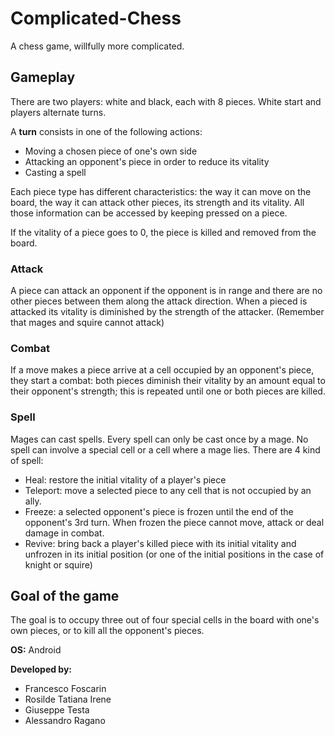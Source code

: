 # Complicated-Chess
A chess game, willfully more complicated.



<h2>Gameplay</h2>

<p>There are two players: white and black, each with 8 pieces. White start and players alternate turns.</p>

<p>A <strong>turn</strong> consists in one of the following actions:</p>

<ul>
  <li>Moving a chosen piece of one's own side</li>
  <li>Attacking an opponent's piece in order to reduce its vitality</li>
  <li>Casting a spell</li>
</ul>

<p>Each piece type has different characteristics: the way it can move on the board, the way it can attack other pieces, its strength and its vitality. All those information can be accessed by keeping pressed on a piece.</p>

<p>If the vitality of a piece goes to 0, the piece is killed and removed from the board.</p>

<h3>Attack</h3>

<p>A piece can attack an opponent if the opponent is in range and there are no other pieces between them along the attack direction. When a pieced is attacked its vitality is diminished by the strength of the attacker. (Remember that mages and squire cannot attack)</p>

<h3>Combat</h3>

<p>If a move makes a piece arrive at a cell occupied by an opponent's piece, they start a combat: both pieces diminish their vitality by an amount equal to their opponent's strength; this is repeated until one or both pieces are killed.</p>

<h3>Spell</h3>

<p>Mages can cast spells. Every spell can only be cast once by a mage. No spell can involve a special cell or a cell where a mage lies. There are 4 kind of spell:</p>

<ul>
  <li>Heal: restore the initial vitality of a player's piece</li>
  <li>Teleport: move a selected piece to any cell that is not occupied by an ally.</li>
  <li>Freeze: a selected opponent's piece is frozen until the end of the opponent's 3rd turn. When frozen the piece cannot move, attack or deal damage in combat.</li>
  <li>Revive: bring back a player's killed piece with its initial vitality and unfrozen in its initial position (or one of the initial positions in the case of knight or squire)</li>
</ul>

<h2>Goal of the game</h2>

<p>The goal is to occupy three out of four special cells in the board with one's own pieces, or to kill all the opponent's pieces.</p>



__OS:__ Android

__Developed by:__
 - Francesco Foscarin
 - Rosilde Tatiana Irene
 - Giuseppe Testa
 - Alessandro Ragano
